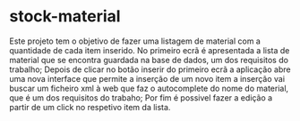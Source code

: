 # stock-material

Este projeto tem o objetivo de fazer uma listagem de material com a quantidade de cada item inserido.
No primeiro ecrã é apresentada a lista de material que se encontra guardada na base de dados, um dos requisitos do trabalho;
Depois de clicar no botão inserir do primeiro ecrã a aplicação abre uma nova interface que permite a inserção de um novo item a inserção vai buscar um ficheiro xml à web que faz o autocomplete do nome do material, que é um dos requisitos do trabaho;
Por fim é possivel fazer a edição a partir de um click no respetivo item da lista.
